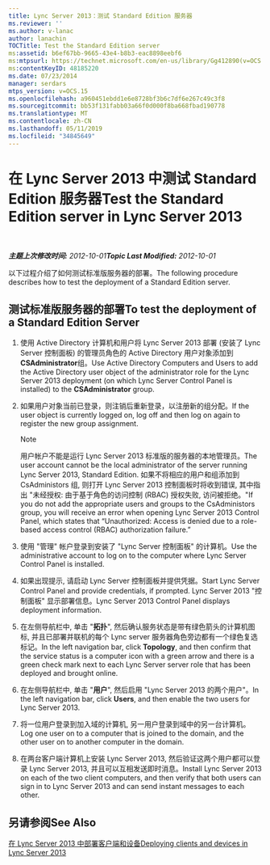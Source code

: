 ```yaml
---
title: Lync Server 2013：测试 Standard Edition 服务器
ms.reviewer: ''
ms.author: v-lanac
author: lanachin
TOCTitle: Test the Standard Edition server
ms:assetid: b6ef67bb-9665-43e4-b8b3-eac8898eebf6
ms:mtpsurl: https://technet.microsoft.com/en-us/library/Gg412890(v=OCS.15)
ms:contentKeyID: 48185220
ms.date: 07/23/2014
manager: serdars
mtps_version: v=OCS.15
ms.openlocfilehash: a960451ebdd1e6e8728bf3b6c7df6e267c49c3f8
ms.sourcegitcommit: bb53f131fabb03a66f0d000f8ba668fbad190778
ms.translationtype: MT
ms.contentlocale: zh-CN
ms.lasthandoff: 05/11/2019
ms.locfileid: "34845649"
---
```

<div data-xmlns="http://www.w3.org/1999/xhtml">

<div class="topic" data-xmlns="http://www.w3.org/1999/xhtml" data-msxsl="urn:schemas-microsoft-com:xslt" data-cs="http://msdn.microsoft.com/en-us/">

<div data-asp="http://msdn2.microsoft.com/asp">

# <a name="test-the-standard-edition-server-in-lync-server-2013"></a><span data-ttu-id="60ba4-102">在 Lync Server 2013 中测试 Standard Edition 服务器</span><span class="sxs-lookup"><span data-stu-id="60ba4-102">Test the Standard Edition server in Lync Server 2013</span></span>

</div>

<div id="mainSection">

<div id="mainBody">

<span> </span>

<span data-ttu-id="60ba4-103">_**主题上次修改时间:** 2012-10-01_</span><span class="sxs-lookup"><span data-stu-id="60ba4-103">_**Topic Last Modified:** 2012-10-01_</span></span>

<span data-ttu-id="60ba4-104">以下过程介绍了如何测试标准版服务器的部署。</span><span class="sxs-lookup"><span data-stu-id="60ba4-104">The following procedure describes how to test the deployment of a Standard Edition server.</span></span>

<div>

## <a name="to-test-the-deployment-of-a-standard-edition-server"></a><span data-ttu-id="60ba4-105">测试标准版服务器的部署</span><span class="sxs-lookup"><span data-stu-id="60ba4-105">To test the deployment of a Standard Edition Server</span></span>

1.  <span data-ttu-id="60ba4-106">使用 Active Directory 计算机和用户将 Lync Server 2013 部署 (安装了 Lync Server 控制面板) 的管理员角色的 Active Directory 用户对象添加到**CSAdministrator**组。</span><span class="sxs-lookup"><span data-stu-id="60ba4-106">Use Active Directory Computers and Users to add the Active Directory user object of the administrator role for the Lync Server 2013 deployment (on which Lync Server Control Panel is installed) to the **CSAdministrator** group.</span></span>

2.  <span data-ttu-id="60ba4-107">如果用户对象当前已登录，则注销后重新登录，以注册新的组分配。</span><span class="sxs-lookup"><span data-stu-id="60ba4-107">If the user object is currently logged on, log off and then log on again to register the new group assignment.</span></span>
    
    <div>
    

    > [!NOTE]  
    > <span data-ttu-id="60ba4-108">用户帐户不能是运行 Lync Server 2013 标准版的服务器的本地管理员。</span><span class="sxs-lookup"><span data-stu-id="60ba4-108">The user account cannot be the local administrator of the server running Lync Server 2013, Standard Edition.</span></span> <span data-ttu-id="60ba4-109">如果不将相应的用户和组添加到 CsAdministors 组, 则打开 Lync Server 2013 控制面板时将收到错误, 其中指出 "未经授权: 由于基于角色的访问控制 (RBAC) 授权失败, 访问被拒绝。"</span><span class="sxs-lookup"><span data-stu-id="60ba4-109">If you do not add the appropriate users and groups to the CsAdministors group, you will receive an error when opening Lync Server 2013 Control Panel, which states that “Unauthorized: Access is denied due to a role-based access control (RBAC) authorization failure.”</span></span>

    
    </div>

3.  <span data-ttu-id="60ba4-110">使用 "管理" 帐户登录到安装了 "Lync Server 控制面板" 的计算机。</span><span class="sxs-lookup"><span data-stu-id="60ba4-110">Use the administrative account to log on to the computer where Lync Server Control Panel is installed.</span></span>

4.  <span data-ttu-id="60ba4-111">如果出现提示, 请启动 Lync Server 控制面板并提供凭据。</span><span class="sxs-lookup"><span data-stu-id="60ba4-111">Start Lync Server Control Panel and provide credentials, if prompted.</span></span> <span data-ttu-id="60ba4-112">Lync Server 2013 "控制面板" 显示部署信息。</span><span class="sxs-lookup"><span data-stu-id="60ba4-112">Lync Server 2013 Control Panel displays deployment information.</span></span>

5.  <span data-ttu-id="60ba4-113">在左侧导航栏中, 单击 "**拓扑**", 然后确认服务状态是带有绿色箭头的计算机图标, 并且已部署并联机的每个 Lync server 服务器角色旁边都有一个绿色复选标记。</span><span class="sxs-lookup"><span data-stu-id="60ba4-113">In the left navigation bar, click **Topology**, and then confirm that the service status is a computer icon with a green arrow and there is a green check mark next to each Lync Server server role that has been deployed and brought online.</span></span>

6.  <span data-ttu-id="60ba4-114">在左侧导航栏中, 单击 "**用户**", 然后启用 "Lync Server 2013 的两个用户"。</span><span class="sxs-lookup"><span data-stu-id="60ba4-114">In the left navigation bar, click **Users**, and then enable the two users for Lync Server 2013.</span></span>

7.  <span data-ttu-id="60ba4-115">将一位用户登录到加入域的计算机, 另一用户登录到域中的另一台计算机。</span><span class="sxs-lookup"><span data-stu-id="60ba4-115">Log one user on to a computer that is joined to the domain, and the other user on to another computer in the domain.</span></span>

8.  <span data-ttu-id="60ba4-116">在两台客户端计算机上安装 Lync Server 2013, 然后验证这两个用户都可以登录 Lync Server 2013, 并且可以互相发送即时消息。</span><span class="sxs-lookup"><span data-stu-id="60ba4-116">Install Lync Server 2013 on each of the two client computers, and then verify that both users can sign in to Lync Server 2013 and can send instant messages to each other.</span></span>

</div>

<div>

## <a name="see-also"></a><span data-ttu-id="60ba4-117">另请参阅</span><span class="sxs-lookup"><span data-stu-id="60ba4-117">See Also</span></span>


[<span data-ttu-id="60ba4-118">在 Lync Server 2013 中部署客户端和设备</span><span class="sxs-lookup"><span data-stu-id="60ba4-118">Deploying clients and devices in Lync Server 2013</span></span>](lync-server-2013-deploying-clients-and-devices.md)  
  

</div>

</div>

<span> </span>

</div>

</div>

</div>

